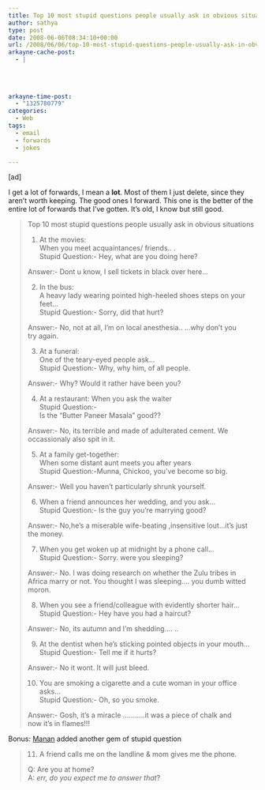 ```yaml
---
title: Top 10 most stupid questions people usually ask in obvious situations
author: sathya
type: post
date: 2008-06-06T08:34:10+00:00
url: /2008/06/06/top-10-most-stupid-questions-people-usually-ask-in-obvious-situations/
arkayne-cache-post:
  - |
    
    
    
    
arkayne-time-post:
  - "1325780779"
categories:
  - Web
tags:
  - email
  - forwards
  - jokes

---
```

[ad]

I get a lot of forwards, I mean a **lot**. Most of them I just delete, since they aren&#8217;t worth keeping. The good ones I forward. This one is the better of the entire lot of forwards that I&#8217;ve gotten. It&#8217;s old, I know but still good.

> Top 10 most stupid questions people usually ask in obvious situations
> 
> 1. At the movies:  
> When you meet acquaintances/ friends.. .  
> Stupid Question:- Hey, what are you doing here?
> 
> Answer:- Dont u know, I sell tickets in black over here&#8230;
> 
> 2. In the bus:  
> A heavy lady wearing pointed high-heeled shoes steps on your feet&#8230;  
> Stupid Question:- Sorry, did that hurt?
> 
> Answer:- No, not at all, I&#8217;m on local anesthesia.. &#8230;why don&#8217;t you  
> try again.
> 
> 3. At a funeral:  
> One of the teary-eyed people ask&#8230;  
> Stupid Question:- Why, why him, of all people.
> 
> Answer:- Why? Would it rather have been you?
> 
> 4. At a restaurant: When you ask the waiter  
> Stupid Question:-  
> Is the &#8220;Butter Paneer Masala&#8221; good??
> 
> Answer:- No, its terrible and made of adulterated cement. We  
> occassionaly also spit in it.
> 
> 5. At a family get-together:  
> When some distant aunt meets you after years  
> Stupid Question:-Munna, Chickoo, you&#8217;ve become so big.
> 
> Answer:- Well you haven&#8217;t particularly shrunk yourself.
> 
> <!--more-->
> 
> 6. When a friend announces her wedding, and you ask&#8230;  
> Stupid Question:- Is the guy you&#8217;re marrying good?
> 
> Answer:- No,he&#8217;s a miserable wife-beating ,insensitive lout&#8230;it&#8217;s just  
> the money.
> 
> 7. When you get woken up at midnight by a phone call&#8230;  
> Stupid Question:- Sorry. were you sleeping?
> 
> Answer:- No. I was doing research on whether the Zulu tribes in  
> Africa marry or not. You thought I was sleeping&#8230;. you dumb witted  
> moron.
> 
> 8. When you see a friend/colleague with evidently shorter hair&#8230;  
> Stupid Question:- Hey have you had a haircut?
> 
> Answer:- No, its autumn and I&#8217;m shedding&#8230;. ..
> 
> 9. At the dentist when he&#8217;s sticking pointed objects in your mouth&#8230;  
> Stupid Question:- Tell me if it hurts?
> 
> Answer:- No it wont. It will just bleed.
> 
> 10. You are smoking a cigarette and a cute woman in your office  
> asks&#8230;  
> Stupid Question:- Oh, so you smoke.
> 
> Answer:- Gosh, it&#8217;s a miracle &#8230;&#8230;&#8230;..it was a piece of chalk and  
> now it&#8217;s in flames!!!

Bonus: [Manan][1] added another gem of stupid question

> 11. A friend calls me on the landline & mom gives me the phone.
> 
> Q: Are you at home?  
> A: _err, do you expect me to answer that_?

 [1]: http://beingmanan.com

